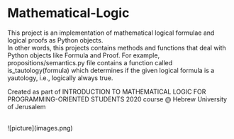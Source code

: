 # Mathematical-Logic

This project is an implementation of mathematical logical formulae and logical proofs as Python objects. <br />
In other words, this projects contains methods and functions that deal with Python objects like Formula and Proof.
For example, propositions/semantics.py file contains a function called is_tautology(formula) which determines if the given logical formula is a yautology, i.e., logically always true.

Created as part of INTRODUCTION TO MATHEMATICAL LOGIC FOR PROGRAMMING-ORIENTED STUDENTS 2020 course @ Hebrew University of Jerusalem

<br />
![picture](images.png)
